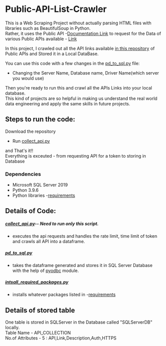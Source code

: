 # Public-API-List-Crawler
This is a Web Scraping Project without actually parsing HTML files with libraries such as BeautifulSoup in Python.  
Rather, it uses the Public API -[Documentation Link](https://documenter.getpostman.com/view/4796420/SzmZczsh?version=latest) to request for the Data of various Public APIs available - [Link](https://github.com/public-apis/public-apis)  

In this project, I crawled out all the API links available [in this repository](https://github.com/public-apis/public-apis) of Public APIs and Stored it in a Local DataBase.  

You can use this code with a few changes in the [pd_to_sql.py](https://github.com/Chanu-DS/Portfolio/blob/main/Web%20Scraping/Public-API-List-Crawler-main/get_api/pd_to_sql.py) file:  
- Changing the Server Name, Database name, Driver Name(which server you would use)  

Then you're ready to run this and crawl all the APIs Links into your local database.  
This kind of projects are so helpful in making us understand the real world data engineering and apply the same skills in future projects.  


## Steps to run the code:
Download the repository  

- Run [collect_api.py](https://github.com/Chanu-DS/Portfolio/blob/main/Web%20Scraping/Public-API-List-Crawler-main/get_api/collect_api.py)  

and That's it!!  
Everything is exceuted - from requesting API for a token to storing in Database


### Dependencies
- Microsoft SQL Server 2019
- Python 3.9.6
- Python libraries -[requirements](https://github.com/Chanu-DS/Public-API-List-Crawler/blob/main/get_api/requirements.txt)

## Details of Code:
##### [collect_api.py](https://github.com/Chanu-DS/Portfolio/blob/main/Web%20Scraping/Public-API-List-Crawler-main/get_api/collect_api.py)-- Need to run only this script.
- executes the api requests and handles the rate limit, time limit of token and crawls all API into a dataframe.  
##### [pd_to_sql.py](https://github.com/Chanu-DS/Portfolio/blob/main/Web%20Scraping/Public-API-List-Crawler-main/get_api/pd_to_sql.py)  
- takes the dataframe generated and stores it in SQL Server Database with the help of [pyodbc](https://pypi.org/project/pyodbc/) module.  
##### [intsall_required_packages.py](https://github.com/Chanu-DS/Portfolio/blob/main/Web%20Scraping/Public-API-List-Crawler-main/get_api/install_required_packages.py)
- installs whatever packages listed in -[requirements](https://github.com/Chanu-DS/Portfolio/blob/main/Web%20Scraping/Public-API-List-Crawler-main/get_api/requirements.txt)



## Details of stored table

One table is stored in SQLServer in the Database called "SQLServerDB" locally.  
Table Name - API_COLLECTION  
No.of Attributes - 5 : API,Link,Description,Auth,HTTPS  


